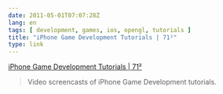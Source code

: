 ```yaml
---
date: 2011-05-01T07:07:28Z
lang: en
tags: [ development, games, ios, opengl, tutorials ]
title: "iPhone Game Development Tutorials | 71²"
type: link
---
```


[iPhone Game Development Tutorials | 71²](http://www.71squared.com/iphone-tutorials/)

> Video screencasts of iPhone Game Development tutorials.

